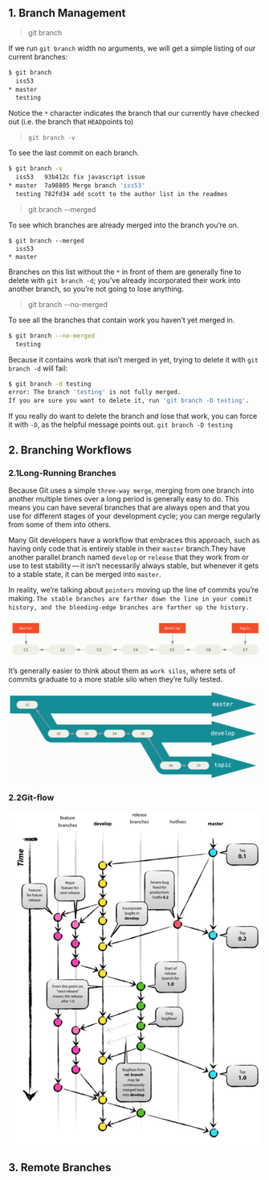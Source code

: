## 1. Branch Management

> git branch

If we run `git branch` width no arguments, we will get a simple listing of our current branches:

```bash
$ git branch
  iss53
* master
  testing
```

Notice the `*` character indicates the branch that our currently have checked out (i.e. the branch that `HEAD`points to)

> `git branch -v`

To see the last commit on each branch.

```bash
$ git branch -v
  iss53   93b412c fix javascript issue
* master  7a98805 Merge branch 'iss53'
  testing 782fd34 add scott to the author list in the readmes
```

> git branch --merged

To see which branches are already merged into the branch you’re on.

```shell
$ git branch --merged
  iss53
* master
```

Branches on this list without the `*` in front of them are generally fine to delete with `git branch -d`; you’ve already incorporated their work into another branch, so you’re not going to lose anything.

> git branch --no-merged

To see all the branches that contain work you haven’t yet merged in.

```bash
$ git branch --no-merged
  testing
```

Because it contains work that isn’t merged in yet, trying to delete it with `git branch -d` will fail:

```bash
$ git branch -d testing
error: The branch 'testing' is not fully merged.
If you are sure you want to delete it, run 'git branch -D testing'.
```

If you really do want to delete the branch and lose that work, you can force it with `-D`, as the helpful message points out. `git branch -D testing`

## 2. Branching Workflows

### 2.1Long-Running Branches

Because Git uses a simple `three-way merge`, merging from one branch into another multiple times over a long period is generally easy to do. This means you can have several branches that are always open and that you use for different stages of your development cycle; you can merge regularly from some of them into others.

Many Git developers have a workflow that embraces this approach, such as having only code that is entirely stable in their `master` branch.They have another parallel branch named `develop` or `release` that they work from or use to test stability — it isn’t necessarily always stable, but whenever it gets to a stable state, it can be merged into `master`.

In reality, we’re talking about `pointers` moving up the line of commits you’re making. `The stable branches are farther down the line in your commit history, and the bleeding-edge branches are farther up the history.`

![1534904252821](.\assets\1534904252821.png)

It’s generally easier to think about them as `work silos`, where sets of commits graduate to a more stable silo when they’re fully tested.

![1534904498403](.\assets\1534904498403.png)

### 2.2Git-flow

![1534906337000](.\assets\1534906337000.png)

## 3. Remote Branches
